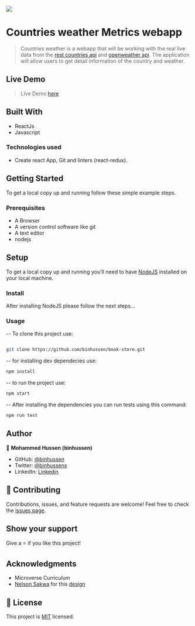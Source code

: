 ![](https://img.shields.io/badge/Microverse-blueviolet)

# Countries weather Metrics webapp

>Countries weather is a webapp that will be working with the real live data from the [rest countries api](https://restcountries.com/#rest-countries) and [openweather api](https://openweathermap.org/api). The application will allow users to get detail information of the country and weather.
## Live Demo

> LIve Demo [here](https://country-weathers.netlify.app/)

## Built With
- ReactJs
- Javascript
  

### Technologies used
- Create react App, Git and  linters (react-redux).

  
## Getting Started
To get a local copy up and running follow these simple example steps.


### Prerequisites
- A Browser
- A version control software like git
- A text editor
- nodejs


## Setup

To get a local copy up and running you'll need to have [NodeJS](https://nodejs.org/en/download/) installed on your local machine.


### Install

After installing NodeJS please follow the next steps...

  

### Usage

-- To clone this project use:
```bash

git clone https://github.com/binhussen/book-store.git

```
-- for installing dev dependecies use:
```bash
npm install
```
-- to run the project use:
```bash
npm start
```
-- After installing the dependencies you can run tests using this command:
```bash
npm run test
```

## Author

👤 **Mohammed Hussen (binhussen)**

- GitHub: [@binhussen](https://github.com/binhussen)
- Twitter: [@binhussens](https://twitter.com/binhussens)
- LinkedIn: [Linkedin](https://www.linkedin.com/in/binhussen/)

## 🤝 Contributing
Contributions, issues, and feature requests are welcome!
Feel free to check the [issues page](../../issues/).

## Show your support
Give a ⭐️ if you like this project!

## Acknowledgments


- Microverse Curriculum
- [Nelson Sakwa](https://www.behance.net/sakwadesignstudio) for this [design](https://www.behance.net/gallery/31579789/Ballhead-App-(Free-PSDs))

## 📝 License



This project is [MIT](./MIT.md) licensed.
